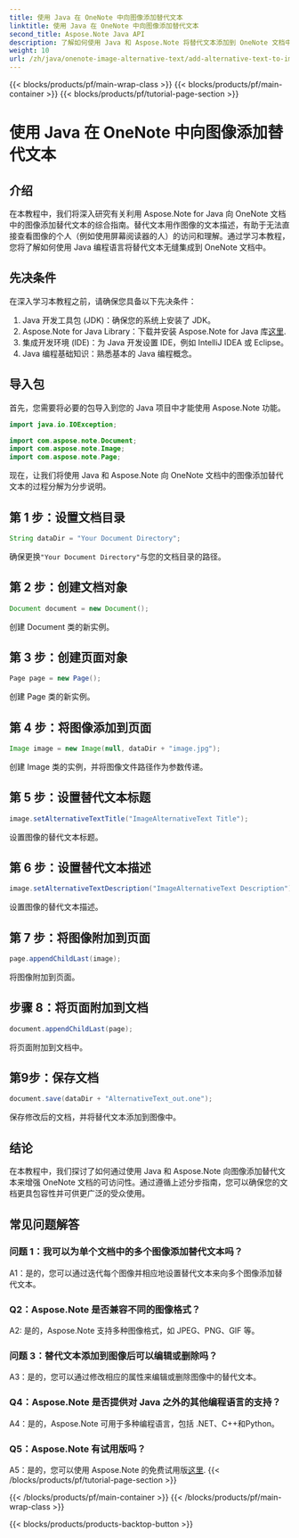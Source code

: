 ```yaml
---
title: 使用 Java 在 OneNote 中向图像添加替代文本
linktitle: 使用 Java 在 OneNote 中向图像添加替代文本
second_title: Aspose.Note Java API
description: 了解如何使用 Java 和 Aspose.Note 将替代文本添加到 OneNote 文档中的图像，从而增强可访问性和包容性。
weight: 10
url: /zh/java/onenote-image-alternative-text/add-alternative-text-to-image/
---
```


{{< blocks/products/pf/main-wrap-class >}}
{{< blocks/products/pf/main-container >}}
{{< blocks/products/pf/tutorial-page-section >}}

# 使用 Java 在 OneNote 中向图像添加替代文本

## 介绍

在本教程中，我们将深入研究有关利用 Aspose.Note for Java 向 OneNote 文档中的图像添加替代文本的综合指南。替代文本用作图像的文本描述，有助于无法直接查看图像的个人（例如使用屏幕阅读器的人）的访问和理解。通过学习本教程，您将了解如何使用 Java 编程语言将替代文本无缝集成到 OneNote 文档中。

## 先决条件

在深入学习本教程之前，请确保您具备以下先决条件：

1. Java 开发工具包 (JDK)：确保您的系统上安装了 JDK。
2.  Aspose.Note for Java Library：下载并安装 Aspose.Note for Java 库[这里](https://releases.aspose.com/note/java/).
3. 集成开发环境 (IDE)：为 Java 开发设置 IDE，例如 IntelliJ IDEA 或 Eclipse。
4. Java 编程基础知识：熟悉基本的 Java 编程概念。

## 导入包

首先，您需要将必要的包导入到您的 Java 项目中才能使用 Aspose.Note 功能。

```java
import java.io.IOException;

import com.aspose.note.Document;
import com.aspose.note.Image;
import com.aspose.note.Page;
```

现在，让我们将使用 Java 和 Aspose.Note 向 OneNote 文档中的图像添加替代文本的过程分解为分步说明。

## 第 1 步：设置文档目录

```java
String dataDir = "Your Document Directory";
```

确保更换`"Your Document Directory"`与您的文档目录的路径。

## 第 2 步：创建文档对象

```java
Document document = new Document();
```

创建 Document 类的新实例。

## 第 3 步：创建页面对象

```java
Page page = new Page();
```

创建 Page 类的新实例。

## 第 4 步：将图像添加到页面

```java
Image image = new Image(null, dataDir + "image.jpg");
```

创建 Image 类的实例，并将图像文件路径作为参数传递。

## 第 5 步：设置替代文本标题

```java
image.setAlternativeTextTitle("ImageAlternativeText Title");
```

设置图像的替代文本标题。

## 第 6 步：设置替代文本描述

```java
image.setAlternativeTextDescription("ImageAlternativeText Description");
```

设置图像的替代文本描述。

## 第 7 步：将图像附加到页面

```java
page.appendChildLast(image);
```

将图像附加到页面。

## 步骤 8：将页面附加到文档

```java
document.appendChildLast(page);
```

将页面附加到文档中。

## 第9步：保存文档

```java
document.save(dataDir + "AlternativeText_out.one");
```

保存修改后的文档，并将替代文本添加到图像中。

## 结论

在本教程中，我们探讨了如何通过使用 Java 和 Aspose.Note 向图像添加替代文本来增强 OneNote 文档的可访问性。通过遵循上述分步指南，您可以确保您的文档更具包容性并可供更广泛的受众使用。

## 常见问题解答

### 问题 1：我可以为单个文档中的多个图像添加替代文本吗？

A1：是的，您可以通过迭代每个图像并相应地设置替代文本来向多个图像添加替代文本。

### Q2：Aspose.Note 是否兼容不同的图像格式？

A2: 是的，Aspose.Note 支持多种图像格式，如 JPEG、PNG、GIF 等。

### 问题 3：替代文本添加到图像后可以编辑或删除吗？

A3：是的，您可以通过修改相应的属性来编辑或删除图像中的替代文本。

### Q4：Aspose.Note 是否提供对 Java 之外的其他编程语言的支持？

A4：是的，Aspose.Note 可用于多种编程语言，包括 .NET、C++和Python。

### Q5：Aspose.Note 有试用版吗？

 A5：是的，您可以使用 Aspose.Note 的免费试用版[这里](https://releases.aspose.com/).
{{< /blocks/products/pf/tutorial-page-section >}}

{{< /blocks/products/pf/main-container >}}
{{< /blocks/products/pf/main-wrap-class >}}

{{< blocks/products/products-backtop-button >}}

